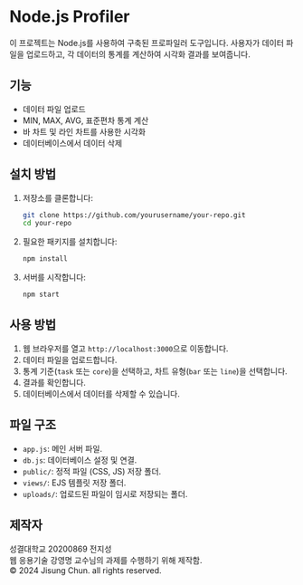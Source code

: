 # Node.js Profiler

이 프로젝트는 Node.js를 사용하여 구축된 프로파일러 도구입니다. 사용자가 데이터 파일을 업로드하고, 각 데이터의 통계를 계산하여 시각화 결과를 보여줍니다.

## 기능
- 데이터 파일 업로드
- MIN, MAX, AVG, 표준편차 통계 계산
- 바 차트 및 라인 차트를 사용한 시각화
- 데이터베이스에서 데이터 삭제

## 설치 방법

1. 저장소를 클론합니다:
    ```bash
    git clone https://github.com/yourusername/your-repo.git
    cd your-repo
    ```

2. 필요한 패키지를 설치합니다:
    ```bash
    npm install
    ```

3. 서버를 시작합니다:
    ```bash
    npm start
    ```

## 사용 방법

1. 웹 브라우저를 열고 `http://localhost:3000`으로 이동합니다.
2. 데이터 파일을 업로드합니다.
3. 통계 기준(`task` 또는 `core`)을 선택하고, 차트 유형(`bar` 또는 `line`)을 선택합니다.
4. 결과를 확인합니다.
5. 데이터베이스에서 데이터를 삭제할 수 있습니다.

## 파일 구조

- `app.js`: 메인 서버 파일.
- `db.js`: 데이터베이스 설정 및 연결.
- `public/`: 정적 파일 (CSS, JS) 저장 폴더.
- `views/`: EJS 템플릿 저장 폴더.
- `uploads/`: 업로드된 파일이 임시로 저장되는 폴더.

## 제작자
성결대학교 20200869 전지성  
웹 응용기술 강영명 교수님의 과제를 수행하기 위해 제작함.  
© 2024 Jisung Chun. all rights reserved. 
